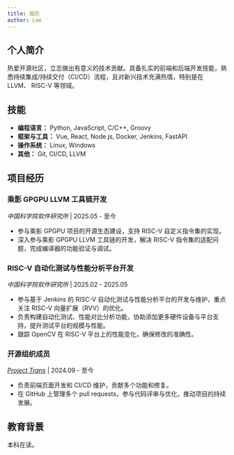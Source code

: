 ```yaml
---
title: 简历
author: Lee
---
```


## 个人简介

热爱开源社区，立志做出有意义的技术贡献。具备扎实的前端和后端开发技能，熟悉持续集成/持续交付（CI/CD）流程，且对新兴技术充满热情，特别是在 LLVM、 RISC-V 等领域。

## 技能

- **编程语言：** Python, JavaScript, C/C++, Groovy
- **框架与工具：** Vue, React, Node.js, Docker, Jenkins, FastAPI
- **操作系统：** Linux, Windows
- **其他：** Git, CI/CD, LLVM

## 项目经历

### 乘影 GPGPU LLVM 工具链开发

_中国科学院软件研究所_ | 2025.05 - 至今

- 参与乘影 GPGPU 项目的开源生态建设，支持 RISC-V 自定义指令集的实现。
- 深入参与乘影 GPGPU LLVM 工具链的开发，解决 RISC-V 指令集的适配问题，完成编译器的功能验证与调试。

### RISC-V 自动化测试与性能分析平台开发

_中国科学院软件研究所_ | 2025.02 - 2025.05

- 参与基于 Jenkins 的 RISC-V 自动化测试与性能分析平台的开发与维护，重点关注 RISC-V 向量扩展（RVV）的优化。
- 负责构建自动化测试、性能对比分析功能，协助添加更多硬件设备与平台支持，提升测试平台的规模与性能。
- 跟踪 OpenCV 在 RISC-V 平台上的性能变化，确保修改的准确性。

### 开源组织成员

_[Project Trans](https://github.com/project-trans)_ | 2024.09 - 至今

- 负责前端页面开发和 CI/CD 维护，贡献多个功能和修复。
- 在 GitHub 上管理多个 pull requests，参与代码评审与优化，推动项目的持续发展。

## 教育背景

本科在读。
